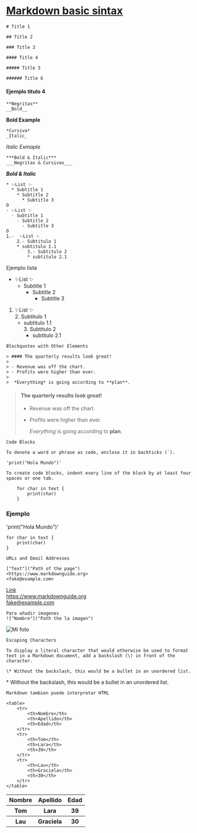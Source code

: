 # [Markdown basic sintax](https://www.markdownguide.org/basic-syntax/#bold-and-italic)

```
# Title 1

## Title 2

### Title 3

#### Title 4

##### Title 5

###### Title 6
```

#### Ejemplo titulo 4

```
**Negritas**
__Bold__
```

**Bold Example**

```
*Cursiva*
_Italic_
```

_Italic Exmaple_

```
***Bold & Italic***
___Negritas & Cursivas___
```

**_Bold & Italic_**

```
* ✨List ✨
  * Subtitle 1
    * Subtitle 2
      * Subtitle 3
O
- ✨List ✨
  - Subtitle 1
    - Subtitle 2
      - Subtitle 3
O
1.-  ✨List ✨
    2.- Subtitulo 1
    * subtitulo 1.1
        3.- Subtitulo 2
        * subtitulo 2.1

```

Ejemplo lista

- ✨List ✨
  - Subtitle 1
    - Subtitle 2
      - Subtitle 3

1.  ✨List ✨  
    2. Subtitulo 1
    - subtitulo 1.1  
       3. Subtitulo 2
      - subtitulo 2.1

```
Blockquotes with Other Elements

> #### The quarterly results look great!
>
> - Revenue was off the chart.
> - Profits were higher than ever.
>
>  *Everything* is going according to **plan**.

```

> #### The quarterly results look great!
>
> - Revenue was off the chart.
> - Profits were higher than ever.
>
>   _Everything_ is going according to **plan**.

```
Code Blocks

To denote a word or phrase as code, enclose it in backticks (`).

'print("Hola Mundo")'

To create code blocks, indent every line of the block by at least four spaces or one tab.

    for char in text {
        print(char)
    }

```

### Ejemplo

'print("Hola Mundo")'

    for char in text {
        print(char)
    }

```
URLs and Email Addresses

["Text"]("Path of the page")
<https://www.markdownguide.org>
<fake@example.com>

```

[Link](https://github.com/lauragrajedac)  
<https://www.markdownguide.org>  
<fake@example.com>

```
Para añadir imagenes
!["Nombre"]("Path the la imagen")

```

![Mi foto](unicorn.jpg)

```
Escaping Characters

To display a literal character that would otherwise be used to format text in a Markdown document, add a backslash (\) in front of the character.

\* Without the backslash, this would be a bullet in an unordered list.
```

\* Without the backslash, this would be a bullet in an unordered list.

```
Markdown tambien puede interpretar HTML

<table>
    <tr>
        <th>Nombre</th>
        <th>Apellido</th>
        <th>Edad</th>
    </tr>
    <tr>
        <th>Tom</th>
        <th>Lara</th>
        <th>39</th>
    </tr>
    <tr>
        <th>Lau</th>
        <th>Graciela</th>
        <th>30</th>
    </tr>
</table>
```

<table>
    <tr>
        <th>Nombre</th>
        <th>Apellido</th>
        <th>Edad</th>
    </tr>
    <tr>
        <th>Tom</th>
        <th>Lara</th>
        <th>39</th>
    </tr>
    <tr>
        <th>Lau</th>
        <th>Graciela</th>
        <th>30</th>
    </tr>
</table>
